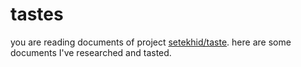 tastes
====

you are reading documents of project [setekhid/taste](https://github.com/setekhid/tastes). here are some documents I've researched and tasted.
